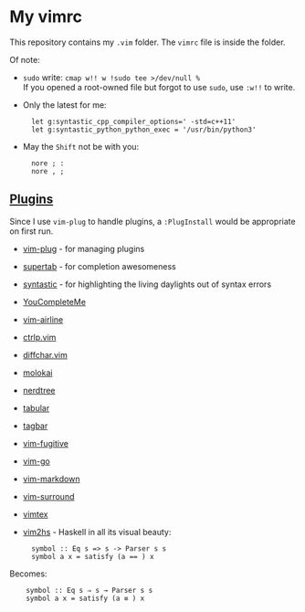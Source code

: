 # My vimrc

This repository contains my `.vim` folder.  The `vimrc` file is inside the folder.

Of note:

- `sudo` write: `cmap w!! w !sudo tee >/dev/null %`  
If you opened a root-owned file but forgot to use `sudo`, use `:w!!` to write.
- Only the latest for me:

        let g:syntastic_cpp_compiler_options=' -std=c++11'
        let g:syntastic_python_python_exec = '/usr/bin/python3'
- May the `Shift` not be with you:

        nore ; :
        nore , ;
  
## [Plugins](bundle)

Since I use `vim-plug` to handle plugins, a `:PlugInstall` would be appropriate on first run.

- [vim-plug](https://github.com/junegunn/vim-plug) - for managing plugins
- [supertab](https://github.com/ervandew/supertab) - for completion awesomeness
- [syntastic](https://github.com/scrooloose/syntastic) - for highlighting the living daylights out of syntax errors
- [YouCompleteMe](https://github.com/Valloric/YouCompleteMe.git)
- [vim-airline](https://github.com/bling/vim-airline)
- [ctrlp.vim](https://github.com/ctrlpvim/ctrlp.vim.git)
- [diffchar.vim](https://github.com/vim-scripts/diffchar.vim)
- [molokai](https://github.com/tomasr/molokai.git)
- [nerdtree](https://github.com/scrooloose/nerdtree.git)
- [tabular](https://github.com/godlygeek/tabular.git)
- [tagbar](https://github.com/majutsushi/tagbar.git)
- [vim-fugitive](https://github.com/tpope/vim-fugitive.git)
- [vim-go](https://github.com/fatih/vim-go.git)
- [vim-markdown](https://github.com/gabrielelana/vim-markdown)
- [vim-surround](https://github.com/tpope/vim-surround.git)
- [vimtex](https://github.com/lervag/vimtex)
- [vim2hs](https://github.com/dag/vim2hs) - Haskell in all its visual beauty:

        symbol :: Eq s => s -> Parser s s
        symbol a x = satisfy (a == ) x
 Becomes:

        symbol :: Eq s ⇒ s → Parser s s
        symbol a x = satisfy (a ≡ ) x

